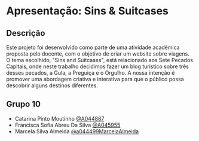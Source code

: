 # Apresentação: Sins & Suitcases

## Descrição
Este projeto foi desenvolvido como parte de uma atividade acadêmica proposta pelo docente, com o objetivo de criar um website sobre viagens. O tema escolhido, "Sins and Suitcases", está relacionado aos Sete Pecados Capitais, onde neste trabalho decidimos fazer um blog turistico sobre três desses pecados, a Gula, a Preguiça e o Orgulho. A nossa intenção é promover uma abordagem criativa e interativa para que o público possa descobrir alguns destinos diferentes.


## Grupo 10

* Catarina Pinto Moutinho [@A044887](https://github.com/A044887)
* Francisca Sofia Abreu Da Silva [@A045955](https://github.com/A045955)
* Marcela Silva Almeida [@a044499MarcelaAlmeida](https://github.com/a044499MarcelaAlmeida)
